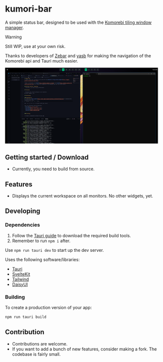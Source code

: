 # kumori-bar
A simple status bar, designed to be used with the [Komorebi tiling window manager](https://lgug2z.github.io/komorebi/index.html).

> [!WARNING]  
> Still WIP, use at your own risk.

Thanks to developers of [Zebar](https://github.com/glzr-io/zebar) and [yasb](https://github.com/da-rth/yasb/tree/tauri-port) for making the navigation of the Komorebi api and Tauri much easier.

![preview](preview.png)

## Getting started / Download
- Currently, you need to build from source.

## Features

- Displays the current workspace on all monitors.
No other widgets, yet.

## Developing

### Dependencies
1. Follow the [Tauri guide](https://tauri.app/v1/guides/getting-started/prerequisites) to download the required build tools.
2. Remember to run `npm i` after.

Use `npm run tauri dev` to start up the dev server.

Uses the following software/libraries:
- [Tauri](https://tauri.app/)
- [SvelteKit](https://kit.svelte.dev/)
- [Tailwind](https://tailwindcss.com/)
- [DaisyUI](https://daisyui.com/)


### Building

To create a production version of your app:

```bash
npm run tauri build
```

## Contribution

- Contributions are welcome. 
- If you want to add a bunch of new features, consider making a fork. The codebase is fairly small.
